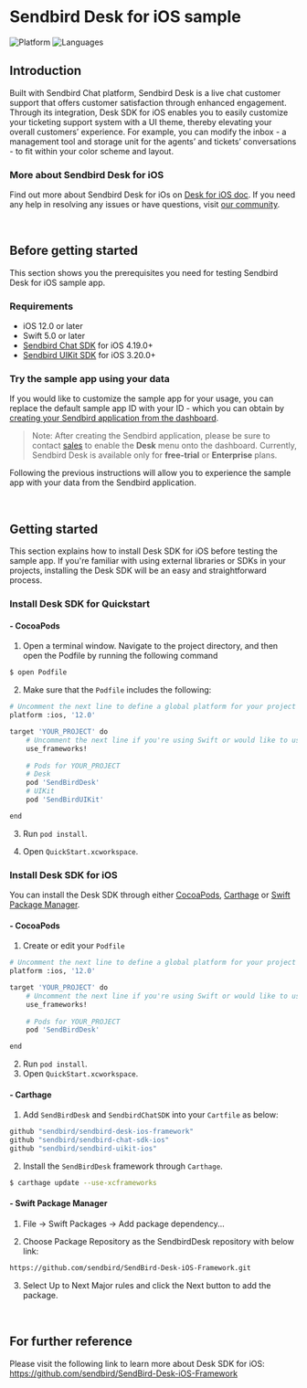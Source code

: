 # Sendbird Desk for iOS sample

![Platform](https://img.shields.io/badge/platform-iOS-orange.svg)
![Languages](https://img.shields.io/badge/language-Swift-orange.svg)

## Introduction

Built with Sendbird Chat platform, Sendbird Desk is a live chat customer support that offers customer satisfaction through enhanced engagement. Through its integration, Desk SDK for iOS enables you to easily customize your ticketing support system with a UI theme, thereby elevating your overall customers’ experience. For example, you can modify the inbox - a management tool and storage unit for the agents’ and tickets’ conversations - to fit within your color scheme and layout.

### More about Sendbird Desk for iOS

Find out more about Sendbird Desk for iOs on [Desk for iOS doc](https://sendbird.com/docs/desk/v1/ios/getting-started/about-desk-sdk). If you need any help in resolving any issues or have questions, visit [our community](https://community.sendbird.com).

<br />

## Before getting started

This section shows you the prerequisites you need for testing Sendbird Desk for iOS sample app.

### Requirements

- iOS 12.0 or later
- Swift 5.0 or later
- [Sendbird Chat SDK](https://github.com/sendbird/sendbird-chat-sdk-ios) for iOS 4.19.0+
- [Sendbird UIKit SDK](https://github.com/sendbird/sendbird-uikit-ios) for iOS 3.20.0+

### Try the sample app using your data 

If you would like to customize the sample app for your usage, you can replace the default sample app ID with your ID - which you can obtain by [creating your Sendbird application from the dashboard](https://sendbird.com/docs/chat/v3/ios/getting-started/install-chat-sdk#2-step-1-create-a-sendbird-application-from-your-dashboard).

> Note: After creating the Sendbird application, please be sure to contact [sales](https://get.sendbird.com/talk-to-sales.html) to enable the **Desk** menu onto the dashboard. Currently, Sendbird Desk is available only for **free-trial** or **Enterprise** plans.

Following the previous instructions will allow you to experience the sample app with your data from the Sendbird application.

<br />

## Getting started

This section explains how to install Desk SDK for iOS before testing the sample app. If you're familiar with using external libraries or SDKs in your projects, installing the Desk SDK will be an easy and straightforward process.

### Install Desk SDK for Quickstart

#### - CocoaPods

1. Open a terminal window. Navigate to the project directory, and then open the Podfile by running the following command

```bash
$ open Podfile
```

2. Make sure that the `Podfile` includes the following:

```bash
# Uncomment the next line to define a global platform for your project
platform :ios, '12.0'

target 'YOUR_PROJECT' do
    # Uncomment the next line if you're using Swift or would like to use dynamic frameworks
    use_frameworks!
    
    # Pods for YOUR_PROJECT
    # Desk
    pod 'SendBirdDesk'
    # UIKit
    pod 'SendBirdUIKit'

end
```

3. Run `pod install`.

4. Open `QuickStart.xcworkspace`.


### Install Desk SDK for iOS

You can install the Desk SDK through either [CocoaPods](https://cocoapods.org/), [Carthage](https://github.com/Carthage/Carthage) or [Swift Package Manager](https://www.swift.org/package-manager/).

#### - CocoaPods

1. Create or edit your `Podfile`

```bash
# Uncomment the next line to define a global platform for your project
platform :ios, '12.0'

target 'YOUR_PROJECT' do
    # Uncomment the next line if you're using Swift or would like to use dynamic frameworks
    use_frameworks!
    
    # Pods for YOUR_PROJECT
    pod 'SendBirdDesk'

end
```
2. Run `pod install`.
3. Open `QuickStart.xcworkspace`.

#### - Carthage

1. Add `SendBirdDesk` and `SendbirdChatSDK` into your `Cartfile` as below:

```bash
github "sendbird/sendbird-desk-ios-framework"
github "sendbird/sendbird-chat-sdk-ios"
github "sendbird/sendbird-uikit-ios"
```

2. Install the `SendBirdDesk` framework through `Carthage`.

```bash
$ carthage update --use-xcframeworks
```

#### - Swift Package Manager

1. File -> Swift Packages -> Add package dependency...

2. Choose Package Repository as the SendbirdDesk repository with below link:
```bash
https://github.com/sendbird/SendBird-Desk-iOS-Framework.git
```

3. Select Up to Next Major rules and click the Next button to add the package.

<br />

## For further reference

Please visit the following link to learn more about Desk SDK for iOS: https://github.com/sendbird/SendBird-Desk-iOS-Framework
